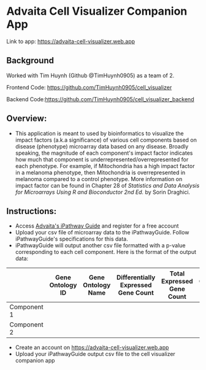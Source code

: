 # Advaita Cell Visualizer Companion App

Link to app: https://advaita-cell-visualizer.web.app

## Background
Worked with Tim Huynh (Github @TimHuynh0905) as a team of 2.

Frontend Code: https://github.com/TimHuynh0905/cell_visualizer

Backend Code:https://github.com/TimHuynh0905/cell_visualizer_backend

## Overview:
- This application is meant to used by bioinformatics to visualize the impact factors (a.k.a significance) of various cell components based on disease (phenotype) microarray data based on any disease. Broadly speaking, the magnitude of each component's impact factor indicates how much that component is underrepresented/overrepresented for each phenotype. For example, if Mitochondria has a high impact factor in a melanoma phenotype, then Mitochondria is overrepresented in melanoma compared to a control phenotype. More information on impact factor can be found in Chapter 28 of *Statistics and Data Analysis for Microarrays Using R and Bioconductor 2nd Ed.* by Sorin Draghici.

## Instructions:
- Access [Advaita's iPathway Guide](https://advaitabio.com/ipathwayguide/) and register for a free account
- Upload your csv file of microarray data to the iPathwayGuide. Follow iPathwayGuide's specifications for this data.
- iPathwayGuide will output another csv file formatted with a p-value corresponding to each cell component. Here is the format of the output data:

|   | Gene Ontology ID | Gene Ontology Name | Differentially Expressed Gene Count | Total Expressed Gene Count | Component P-value|
|----|-----------------|--------------------|-------------------------------------|----------------------------|----------------------------|
|Component 1|          |                    |                                     |                            |                            |
|Component 2|          |                    |                                     |                            |                            |

- Create an account on https://advaita-cell-visualizer.web.app
- Upload your iPathwayGuide output csv file to the cell visualizer companion app
